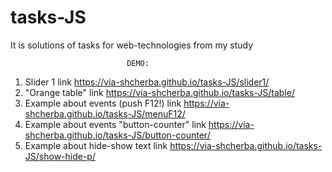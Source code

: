 # tasks-JS
It is solutions of tasks for web-technologies from my study

                              DEMO:

1. Slider 1  link https://via-shcherba.github.io/tasks-JS/slider1/
2. "Orange table" link  https://via-shcherba.github.io/tasks-JS/table/  
3. Example about events (push F12!) link  https://via-shcherba.github.io/tasks-JS/menuF12/  
4. Example about events "button-counter" link  https://via-shcherba.github.io/tasks-JS/button-counter/  
5. Example about hide-show text link    https://via-shcherba.github.io/tasks-JS/show-hide-p/
